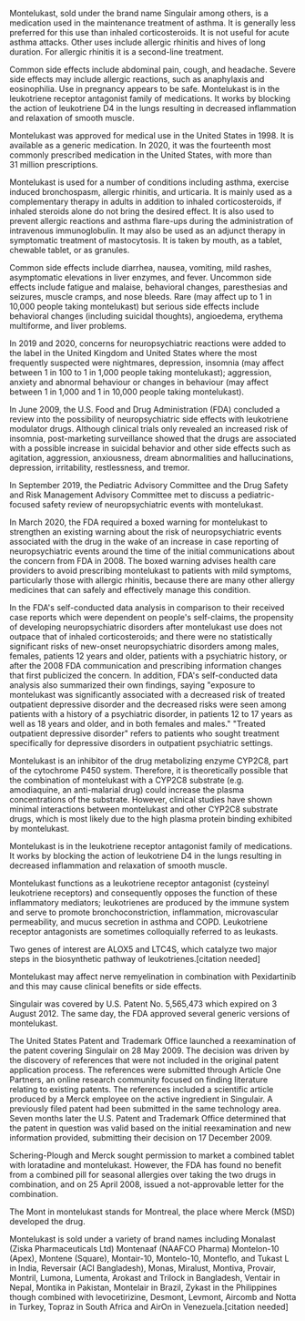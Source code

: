 Montelukast, sold under the brand name Singulair among others, is a medication used in the maintenance treatment of asthma. It is generally less preferred for this use than inhaled corticosteroids. It is not useful for acute asthma attacks. Other uses include allergic rhinitis and hives of long duration. For allergic rhinitis it is a second-line treatment.

Common side effects include abdominal pain, cough, and headache. Severe side effects may include allergic reactions, such as anaphylaxis and eosinophilia. Use in pregnancy appears to be safe. Montelukast is in the leukotriene receptor antagonist family of medications. It works by blocking the action of leukotriene D4 in the lungs resulting in decreased inflammation and relaxation of smooth muscle.

Montelukast was approved for medical use in the United States in 1998. It is available as a generic medication. In 2020, it was the fourteenth most commonly prescribed medication in the United States, with more than 31 million prescriptions.

Montelukast is used for a number of conditions including asthma, exercise induced bronchospasm, allergic rhinitis, and urticaria. It is mainly used as a complementary therapy in adults in addition to inhaled corticosteroids, if inhaled steroids alone do not bring the desired effect. It is also used to prevent allergic reactions and asthma flare-ups during the administration of intravenous immunoglobulin. It may also be used as an adjunct therapy in symptomatic treatment of mastocytosis. It is taken by mouth, as a tablet, chewable tablet, or as granules.

Common side effects include diarrhea, nausea, vomiting, mild rashes, asymptomatic elevations in liver enzymes, and fever. Uncommon side effects include fatigue and malaise, behavioral changes, paresthesias and seizures, muscle cramps, and nose bleeds. Rare (may affect up to 1 in 10,000 people taking montelukast) but serious side effects include behavioral changes (including suicidal thoughts), angioedema, erythema multiforme, and liver problems.

In 2019 and 2020, concerns for neuropsychiatric reactions were added to the label in the United Kingdom and United States where the most frequently suspected were nightmares, depression, insomnia (may affect between 1 in 100 to 1 in 1,000 people taking montelukast); aggression, anxiety and abnormal behaviour or changes in behaviour (may affect between 1 in 1,000 and 1 in 10,000 people taking montelukast).

In June 2009, the U.S. Food and Drug Administration (FDA) concluded a review into the possibility of neuropsychiatric side effects with leukotriene modulator drugs. Although clinical trials only revealed an increased risk of insomnia, post-marketing surveillance showed that the drugs are associated with a possible increase in suicidal behavior and other side effects such as agitation, aggression, anxiousness, dream abnormalities and hallucinations, depression, irritability, restlessness, and tremor.

In September 2019, the Pediatric Advisory Committee and the Drug Safety and Risk Management Advisory Committee met to discuss a pediatric-focused safety review of neuropsychiatric events with montelukast.

In March 2020, the FDA required a boxed warning for montelukast to strengthen an existing warning about the risk of neuropsychiatric events associated with the drug in the wake of an increase in case reporting of neuropsychiatric events around the time of the initial communications about the concern from FDA in 2008. The boxed warning advises health care providers to avoid prescribing montelukast to patients with mild symptoms, particularly those with allergic rhinitis, because there are many other allergy medicines that can safely and effectively manage this condition.

In the FDA's self-conducted data analysis in comparison to their received case reports which were dependent on people's self-claims, the propensity of developing neuropsychiatric disorders after montelukast use does not outpace that of inhaled corticosteroids; and there were no statistically significant risks of new-onset neuropsychiatric disorders among males, females, patients 12 years and older, patients with a psychiatric history, or after the 2008 FDA communication and prescribing information changes that first publicized the concern. In addition, FDA's self-conducted data analysis also summarized their own findings, saying "exposure to montelukast was significantly associated with a decreased risk of treated outpatient depressive disorder and the decreased risks were seen among patients with a history of a psychiatric disorder, in patients 12 to 17 years as well as 18 years and older, and in both females and males." "Treated outpatient depressive disorder" refers to patients who sought treatment specifically for depressive disorders in outpatient psychiatric settings.

Montelukast is an inhibitor of the drug metabolizing enzyme CYP2C8, part of the cytochrome P450 system. Therefore, it is theoretically possible that the combination of montelukast with a CYP2C8 substrate (e.g. amodiaquine, an anti-malarial drug) could increase the plasma concentrations of the substrate. However, clinical studies have shown minimal interactions between montelukast and other CYP2C8 substrate drugs, which is most likely due to the high plasma protein binding exhibited by montelukast.

Montelukast is in the leukotriene receptor antagonist family of medications. It works by blocking the action of leukotriene D4 in the lungs resulting in decreased inflammation and relaxation of smooth muscle.

Montelukast functions as a leukotriene receptor antagonist (cysteinyl leukotriene receptors) and consequently opposes the function of these inflammatory mediators; leukotrienes are produced by the immune system and serve to promote bronchoconstriction, inflammation, microvascular permeability, and mucus secretion in asthma and COPD. Leukotriene receptor antagonists are sometimes colloquially referred to as leukasts.

Two genes of interest are ALOX5 and LTC4S, which catalyze two major steps in the biosynthetic pathway of leukotrienes.[citation needed]

Montelukast may affect nerve remyelination in combination with Pexidartinib and this may cause clinical benefits or side effects.

Singulair was covered by U.S. Patent No. 5,565,473 which expired on 3 August 2012. The same day, the FDA approved several generic versions of montelukast.

The United States Patent and Trademark Office launched a reexamination of the patent covering Singulair on 28 May 2009.  The decision was driven by the discovery of references that were not included in the original patent application process.  The references were submitted through Article One Partners, an online research community focused on finding literature relating to existing patents.  The references included a scientific article produced by a Merck employee on the active ingredient in Singulair.  A previously filed patent had been submitted in the same technology area. Seven months later the U.S. Patent and Trademark Office determined that the patent in question was valid based on the initial reexamination and new information provided, submitting their decision on 17 December 2009.

Schering-Plough and Merck sought permission to market a combined tablet with loratadine and montelukast. However, the FDA has found no benefit from a combined pill for seasonal allergies over taking the two drugs in combination, and on 25 April 2008, issued a not-approvable letter for the combination.

The Mont in montelukast stands for Montreal, the place where Merck (MSD) developed the drug.

Montelukast is sold under a variety of brand names including Monalast (Ziska Pharmaceuticals Ltd) Montenaaf (NAAFCO Pharma) Montelon-10 (Apex), Montene (Square), Montair-10, Montelo-10, Monteflo, and Tukast L in India, Reversair (ACI Bangladesh), Monas, Miralust, Montiva, Provair, Montril, Lumona, Lumenta, Arokast and Trilock in Bangladesh, Ventair in Nepal, Montika in Pakistan, Montelair in  Brazil, Zykast in the Philippines though combined with levocetirizine, Desmont, Levmont, Aircomb and Notta in Turkey, Topraz in South Africa and AirOn in Venezuela.[citation needed]
